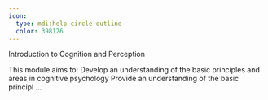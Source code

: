 ```yaml
---
icon:
  type: mdi:help-circle-outline
  color: 398126
---
```

Introduction to Cognition and Perception

This module aims to: Develop an understanding of the basic principles and areas in cognitive psychology Provide an understanding of the basic principl ... 
